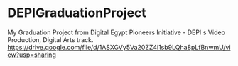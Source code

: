 # DEPIGraduationProject
My Graduation Project from Digital Egypt Pioneers Initiative - DEPI's Video Production, Digital Arts track. 
https://drive.google.com/file/d/1ASXGVy5Va20ZZ4i1sb9LQha8pLfBnwmU/view?usp=sharing
